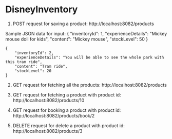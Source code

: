 # DisneyInventory

1. POST request for saving a product:
http://localhost:8082/products

Sample JSON data for input:
    {
        "inventoryId": 1,
        "experienceDetails": "Mickey mouse doll for kids",
        "content": "Mickey mouse",
        "stockLevel": 50
    }

    {
        "inventoryId": 2,
        "experienceDetails": "You will be able to see the whole park with this tram ride",
        "content": "Tram ride",
        "stockLevel": 20
    }


2. GET request for fetching all the products:
http://localhost:8082/products

3. GET request for fetching a product with product id:
http://localhost:8082/products/10

4. GET request for booking a product with product id:
http://localhost:8082/products/book/2

5. DELETE request for delete a product with product id:
http://localhost:8082/products/3
